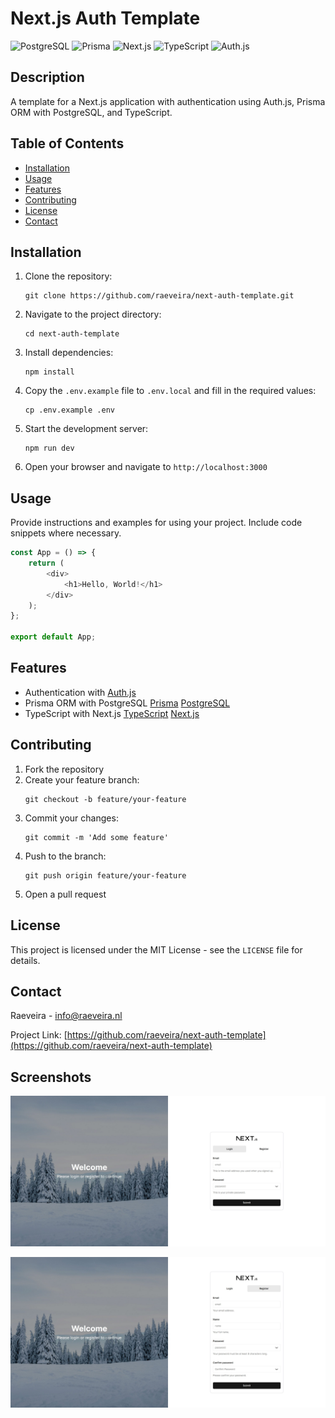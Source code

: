 # Next.js Auth Template

![PostgreSQL](https://img.shields.io/badge/PostgreSQL-316192?style=for-the-badge&logo=postgresql&logoColor=white)
![Prisma](https://img.shields.io/badge/Prisma-2D3748?style=for-the-badge&logo=prisma&logoColor=white)
![Next.js](https://img.shields.io/badge/Next.js-000000?style=for-the-badge&logo=next.js&logoColor=white)
![TypeScript](https://img.shields.io/badge/TypeScript-3178C6?style=for-the-badge&logo=typescript&logoColor=white)
![Auth.js](https://img.shields.io/badge/Auth.js-000000?style=for-the-badge&logo=auth0&logoColor=white)

## Description
A template for a Next.js application with authentication using Auth.js, Prisma ORM with PostgreSQL, and TypeScript.

## Table of Contents
- [Installation](#installation)
- [Usage](#usage)
- [Features](#features)
- [Contributing](#contributing)
- [License](#license)
- [Contact](#contact)

## Installation
1. Clone the repository:
    ```
    git clone https://github.com/raeveira/next-auth-template.git
    ```
2. Navigate to the project directory:
    ```
    cd next-auth-template
    ```
3. Install dependencies:
    ```
    npm install
    ```
4. Copy the `.env.example` file to `.env.local` and fill in the required values:
    ```
    cp .env.example .env
    ```
5. Start the development server:
    ```
    npm run dev
    ```
6. Open your browser and navigate to `http://localhost:3000`

## Usage
Provide instructions and examples for using your project. Include code snippets where necessary.

```typescript jsx
const App = () => {
    return (
        <div>
            <h1>Hello, World!</h1>
        </div>
    );
};

export default App;
```

## Features
- Authentication with [Auth.js](https://authjs.dev/)
- Prisma ORM with PostgreSQL [Prisma](https://www.prisma.io/) [PostgreSQL](https://www.postgresql.org/)
- TypeScript with Next.js [TypeScript](https://www.typescriptlang.org/) [Next.js](https://nextjs.org/)

## Contributing
1. Fork the repository
2. Create your feature branch:
    ```
    git checkout -b feature/your-feature
    ```
3. Commit your changes:
    ```
    git commit -m 'Add some feature'
    ```
4. Push to the branch:
    ```
    git push origin feature/your-feature
    ```
5. Open a pull request

## License
This project is licensed under the MIT License - see the `LICENSE` file for details.

## Contact
Raeveira - [info@raeveira.nl](mailto:info@raeveira.nl)

Project Link: [https://github.com/raeveira/next-auth-template](https://github.com/raeveira/next-auth-template)

## Screenshots
![Login Screen](./assets/login-screen.png)

![Register Screen](./assets/register-screen.png)